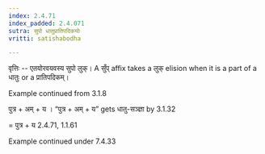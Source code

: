 ```yaml
---
index: 2.4.71
index_padded: 2.4.071
sutra: सुपो धातुप्रातिपदिकयोः
vritti: satishabodha

---
```

वृत्तिः -- एतयोरवयवस्य सुपो लुक्। A सुँप् affix takes a लुक् elision when it is a part of a धातुः or a प्रातिपदिकम्।


Example continued from 3.1.8

पुत्र + अम् + य । “पुत्र + अम् + य” gets धातु-सञ्ज्ञा by 3.1.32

= पुत्र + य 2.4.71, 1.1.61


Example continued under 7.4.33